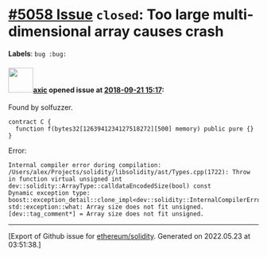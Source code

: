 # [\#5058 Issue](https://github.com/ethereum/solidity/issues/5058) `closed`: Too large multi-dimensional array causes crash
**Labels**: `bug :bug:`


#### <img src="https://avatars.githubusercontent.com/u/20340?v=4" width="50">[axic](https://github.com/axic) opened issue at [2018-09-21 15:17](https://github.com/ethereum/solidity/issues/5058):

Found by solfuzzer.

```
contract C {
  function f(bytes32[1263941234127518272][500] memory) public pure {}
}
```

Error:
```
Internal compiler error during compilation:
/Users/alex/Projects/solidity/libsolidity/ast/Types.cpp(1722): Throw in function virtual unsigned int dev::solidity::ArrayType::calldataEncodedSize(bool) const
Dynamic exception type: boost::exception_detail::clone_impl<dev::solidity::InternalCompilerError>
std::exception::what: Array size does not fit unsigned.
[dev::tag_comment*] = Array size does not fit unsigned.
```




-------------------------------------------------------------------------------



[Export of Github issue for [ethereum/solidity](https://github.com/ethereum/solidity). Generated on 2022.05.23 at 03:51:38.]
